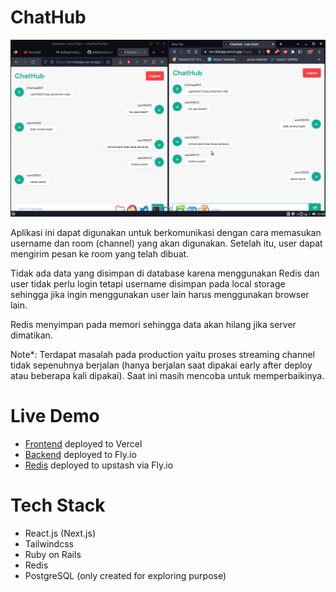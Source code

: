 # ChatHub

![image](./assets/Screenshot_2023-04-01_21-57-00.png)

Aplikasi ini dapat digunakan untuk berkomunikasi dengan cara memasukan username dan room (channel) yang akan digunakan. Setelah itu, user dapat mengirim pesan ke room yang telah dibuat.

Tidak ada data yang disimpan di database karena menggunakan Redis dan user tidak perlu login tetapi username disimpan pada local storage sehingga jika ingin menggunakan user lain harus menggunakan browser lain.

Redis menyimpan pada memori sehingga data akan hilang jika server dimatikan.

Note\*: Terdapat masalah pada production yaitu proses streaming channel tidak sepenuhnya berjalan (hanya berjalan saat dipakai early after deploy atau beberapa kali dipakai). Saat ini masih mencoba untuk memperbaikinya.

# Live Demo

- [Frontend](https://ror-chatapp.vercel.app/) deployed to Vercel
- [Backend](https://ror-chatapp.fly.dev/) deployed to Fly.io
- [Redis](#) deployed to upstash via Fly.io

# Tech Stack

- React.js (Next.js)
- Tailwindcss
- Ruby on Rails
- Redis
- PostgreSQL (only created for exploring purpose)

